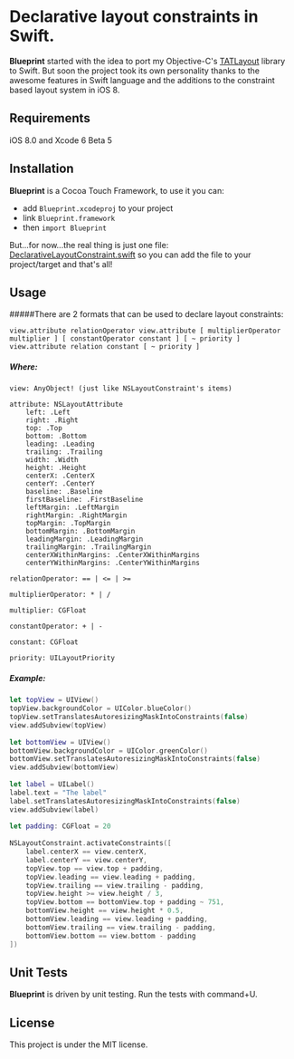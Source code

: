 # Declarative layout constraints in Swift.

__Blueprint__ started with the idea to port my Objective-C's [TATLayout](https://github.com/cromandini/TATLayout) library to Swift. But soon the project took its own personality thanks to the awesome features in Swift language and the additions to the constraint based layout system in iOS 8.

## Requirements
iOS 8.0 and Xcode 6 Beta 5

## Installation
__Blueprint__ is a Cocoa Touch Framework, to use it you can:

- add `Blueprint.xcodeproj` to your project
- link `Blueprint.framework`
- then `import Blueprint`

But...for now...the real thing is just one file: [DeclarativeLayoutConstraint.swift](https://github.com/cromandini/Blueprint/blob/master/Blueprint/DeclarativeLayoutConstraint.swift) so you can add the file to your project/target and that's all!

## Usage
#####There are 2 formats that can be used to declare layout constraints:
```
view.attribute relationOperator view.attribute [ multiplierOperator multiplier ] [ constantOperator constant ] [ ~ priority ]
view.attribute relation constant [ ~ priority ]
```

##### Where:
```
view: AnyObject! (just like NSLayoutConstraint's items)

attribute: NSLayoutAttribute
	left: .Left
	right: .Right
	top: .Top
	bottom: .Bottom
	leading: .Leading
	trailing: .Trailing
	width: .Width
	height: .Height
	centerX: .CenterX
	centerY: .CenterY
	baseline: .Baseline
	firstBaseline: .FirstBaseline
	leftMargin: .LeftMargin
	rightMargin: .RightMargin
	topMargin: .TopMargin
	bottomMargin: .BottomMargin
	leadingMargin: .LeadingMargin
	trailingMargin: .TrailingMargin
	centerXWithinMargins: .CenterXWithinMargins
	centerYWithinMargins: .CenterYWithinMargins

relationOperator: == | <= | >=

multiplierOperator: * | /

multiplier: CGFloat

constantOperator: + | -

constant: CGFloat

priority: UILayoutPriority
```

##### Example:
```swift
let topView = UIView()
topView.backgroundColor = UIColor.blueColor()
topView.setTranslatesAutoresizingMaskIntoConstraints(false)
view.addSubview(topView)
   
let bottomView = UIView()
bottomView.backgroundColor = UIColor.greenColor()
bottomView.setTranslatesAutoresizingMaskIntoConstraints(false)
view.addSubview(bottomView)
   
let label = UILabel()
label.text = "The label"
label.setTranslatesAutoresizingMaskIntoConstraints(false)
view.addSubview(label)
   
let padding: CGFloat = 20
   
NSLayoutConstraint.activateConstraints([
    label.centerX == view.centerX,
    label.centerY == view.centerY,
    topView.top == view.top + padding,
    topView.leading == view.leading + padding,
    topView.trailing == view.trailing - padding,
    topView.height >= view.height / 3,
    topView.bottom == bottomView.top + padding ~ 751,
    bottomView.height == view.height * 0.5,
    bottomView.leading == view.leading + padding,
    bottomView.trailing == view.trailing - padding,
    bottomView.bottom == view.bottom - padding
])
```

## Unit Tests
__Blueprint__ is driven by unit testing. Run the tests with command+U.

## License
This project is under the MIT license.
